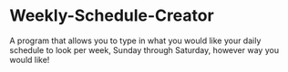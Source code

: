 # Weekly-Schedule-Creator
A program that allows you to type in what you would like your daily schedule to look per week, Sunday through Saturday, however way you would like! 
